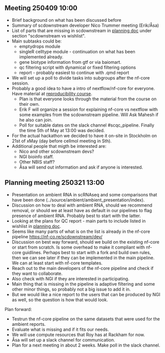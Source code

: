 ## Meeting 250409 10:00

* Brief background on what has been discussed before
* Summary of scdownstream developer Nico Trummer meeting (Erik/Åsa)
* List of parts that are missing in scdownstream in [planning doc](planning.md) under section "scdownstream vs wishlist".
* Main subtasks could be:
  * emptydrops module
  * singleR celltype module - continuation on what has been implemented already.
  * gene biotype information from gtf or via baiomart.
  * qc filtering script with dynamical or fixed filtering options
  * report - probably easiest to continue with .qmd report
* We will set up a poll to divide tasks into subgroups after the nf-core session.
* Probably a good idea to have a intro of nextflow/nf-core for everyone. Have material at [reproducibility course](https://nbisweden.github.io/workshop-reproducible-research/pages/nextflow.html).
  * Plan is that everyone looks through the material from the course on their own.
  * Erik F will organize a session for explaining nf-core vs nextflow with some examples from the scdownstream pipeline. Will Ask Mahesh if he also can join.
  * Poll for suitable dates on the slack channel #scqc_pipeline. Finally the time 5th of May at 13:00 was decided. 
* For the actual hackathon we decided to have it on-site in Stockholm on 21st of xMay (day before cellmol meeting in Sth).
* Additional people that migth be interested are:
  * Nico and other scdownstream devs?
  * NGI bioinfo staff.
  * Other NBIS staff?
  * Åsa will send out information and ask if anyone is interested.


## Planning meeting 250321 13:00

* Presentation on ambient RNA in scRNAseq and some comparisons that have been done (../source/ambient/ambient_presentation/index).
* Discussion on how to deal with ambient RNA, should we recommend removal, or should we at least have as default in our pipelines to flag presence of ambient RNA. Probably best to start with the latter.
* Looking at the plans for QC report - main parts to include listed in wishlist in [planning doc](planning.md). 
* Seems like many parts of what is on the list is already in the nf-core pipeline https://nf-co.re/scdownstream/dev/
* Discussion on best way forward, should we build on the existing nf-core or start from scratch. Is some overhead to make it compliant with nf-core guidlines. Perhaps best to start with a fork and build own rules, then we can see later if they can be implemented in the main pipeline. We can at least start with nf-core templates.
* Reach out to the main developers of the nf-core pipeline and check if they want to collaborate. 
* Also check with NGI if they are interested in participating.
* Main thing that is missing in the pipeline is adaptive filtering and some other minor things, so probably not a big issue to add it in.
* But we would like a nice report to the users that can be produced by NGI as well, so the question is how that would look. 

Plan forward:
* Testrun the nf-core pipeline on the same datasets that were used for the ambient reports.
* Evaluate what is missing and if it fits our needs.
* We will use compute resources that Roy has at Rackham for now.
* Åsa will set up a slack channel for communication.
* Plan for a next meeting in about 2 weeks. Make poll in the slack channel.






